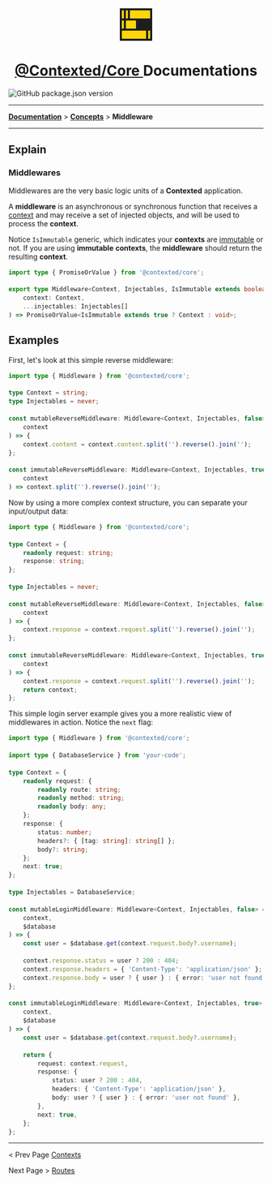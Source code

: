 <div align="center">
    <img alt="Contexted Logo" width="64" src="https://raw.githubusercontent.com/contexted-js/brand/master/dark/main-fill.svg">
    <h1>
		<a href="https://github.com/contexted-js/core">
        	@Contexted/Core
    	</a>
		<span>Documentations</span>
	</h1>
</div>

<img alt="GitHub package.json version" src="https://img.shields.io/github/package-json/v/contexted-js/core">

---

[**Documentation**](../README.md) > [**Concepts**](README.md) > **Middleware**

---

## Explain

### Middlewares

Middlewares are the very basic logic units of a **Contexted** application.

A **middleware** is an asynchronous or synchronous function that receives a [context](contexts.md) and may receive a set of injected objects, and will be used to process the **context**.

Notice `IsImmutable` generic, which indicates your **contexts** are [immutable](https://en.wikipedia.org/wiki/Immutable_object) or not. If you are using **immutable** **contexts**, the **middleware** should return the resulting **context**.

```ts
import type { PromiseOrValue } from '@contexted/core';

export type Middleware<Context, Injectables, IsImmutable extends boolean> = (
	context: Context,
	...injectables: Injectables[]
) => PromiseOrValue<IsImmutable extends true ? Context : void>;
```

## Examples

First, let's look at this simple reverse middleware:

```ts
import type { Middleware } from '@contexted/core';

type Context = string;
type Injectables = never;

const mutableReverseMiddleware: Middleware<Context, Injectables, false> = (
	context
) => {
	context.content = context.content.split('').reverse().join('');
};

const immutableReverseMiddleware: Middleware<Context, Injectables, true> = (
	context
) => context.split('').reverse().join('');
```

Now by using a more complex context structure, you can separate your input/output data:

```ts
import type { Middleware } from '@contexted/core';

type Context = {
	readonly request: string;
	response: string;
};

type Injectables = never;

const mutableReverseMiddleware: Middleware<Context, Injectables, false> = (
	context
) => {
	context.response = context.request.split('').reverse().join('');
};

const immutableReverseMiddleware: Middleware<Context, Injectables, true> = (
	context
) => {
	context.response = context.request.split('').reverse().join('');
	return context;
};
```

This simple login server example gives you a more realistic view of middlewares in action. Notice the `next` flag:

```ts
import type { Middleware } from '@contexted/core';

import type { DatabaseService } from 'your-code';

type Context = {
	readonly request: {
		readonly route: string;
		readonly method: string;
		readonly body: any;
	};
	response: {
		status: number;
		headers?: { [tag: string]: string[] };
		body?: string;
	};
	next: true;
};

type Injectables = DatabaseService;

const mutableLoginMiddleware: Middleware<Context, Injectables, false> = (
	context,
	$database
) => {
	const user = $database.get(context.request.body?.username);

	context.response.status = user ? 200 : 404;
	context.response.headers = { 'Content-Type': 'application/json' };
	context.response.body = user ? { user } : { error: 'user not found' };
};

const immutableLoginMiddleware: Middleware<Context, Injectables, true> = (
	context,
	$database
) => {
	const user = $database.get(context.request.body?.username);

	return {
		request: context.request,
		response: {
			status: user ? 200 : 404,
			headers: { 'Content-Type': 'application/json' },
			body: user ? { user } : { error: 'user not found' },
		},
		next: true,
	};
};
```

---

< Prev Page
[Contexts](contexts.md)

Next Page >
[Routes](routes.md)
